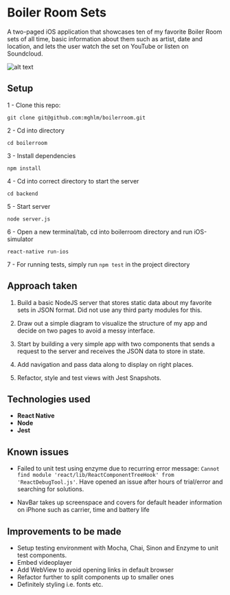 # Boiler Room Sets

A two-paged iOS application that showcases ten of my favorite Boiler Room sets of all time, basic information about them such as artist, date and location, and lets the user watch the set on YouTube or listen on Soundcloud.

![alt text](https://media.giphy.com/media/3oKIPAxEEX0tdccr6w/giphy.gif)


## Setup

1 - Clone this repo:

`git clone git@github.com:mghlm/boilerroom.git`

2 - Cd into directory

`cd boilerroom`

3 - Install dependencies

`npm install`

4 - Cd into correct directory to start the server

`cd backend`

5 - Start server

`node server.js`

6 - Open a new terminal/tab, cd into boilerroom directory and run iOS-simulator

`react-native run-ios`

7 - For running tests, simply run `npm test` in the project directory

## Approach taken

1. Build a basic NodeJS server that stores static data about my favorite sets in JSON format. Did not use any third party modules for this.

2. Draw out a simple diagram to visualize the structure of my app and decide on two pages to avoid a messy interface.

3. Start by building a very simple app with two components that sends a request to the server and receives the JSON data to store in state.

4. Add navigation and pass data along to display on right places.

5. Refactor, style and test views with Jest Snapshots.

## Technologies used

* **React Native**
* **Node**
* **Jest**

## Known issues

* Failed to unit test using enzyme due to recurring error message: `Cannot find module 'react/lib/ReactComponentTreeHook' from 'ReactDebugTool.js'`. Have opened an issue after hours of trial/error and searching for solutions.

*  NavBar takes up screenspace and covers for default header information on iPhone such as carrier, time and battery life

## Improvements to be made

* Setup testing environment with Mocha, Chai, Sinon and Enzyme to unit test components.
* Embed videoplayer
* Add WebView to avoid opening links in default browser
* Refactor further to split components up to smaller ones
* Definitely styling i.e. fonts etc.
